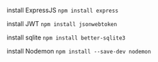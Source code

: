 install ExpressJS
`npm install express`

install JWT
`npm install jsonwebtoken`

install sqlite
`npm install better-sqlite3`

install Nodemon
`npm install --save-dev nodemon`